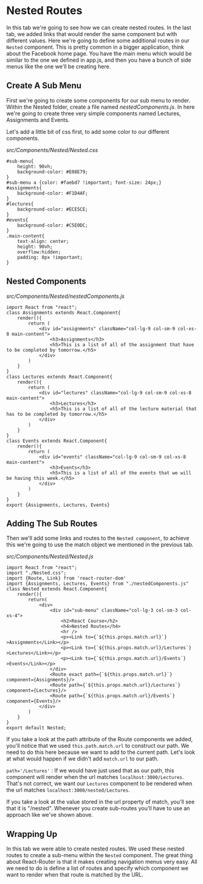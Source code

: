 # Nested Routes

In this tab we're going to see how we can create nested routes. In the last tab, we added links that would render the same component but with different values. Here we're going to define some additional routes in our `Nested` component. This is pretty common in a bigger application, think about the Facebook home page. You have the main menu which would be similar to the one we defined in app.js, and then you have a bunch of side menus like the one we'll be creating here.

## Create A Sub Menu

First we're going to create some components for our sub menu to render. Within the Nested folder, create a file named *nestedComponents.js*. In here we're going to create three very simple components named Lectures, Assignments and Events.

Let's add a little bit of css first, to add some color to our different components.

*src/Components/Nested/Nested.css*

```
#sub-menu{
    height: 90vh;
    background-color: #E08E79;
}
#sub-menu a {color: #faebd7 !important; font-size: 24px;}
#assignments{
    background-color: #F1D4AF;
}
#lectures{
    background-color: #ECE5CE;
}
#events{ 
    background-color: #C5E0DC;
}
.main-content{
    text-align: center;
    height: 90vh;
    overflow:hidden; 
    padding: 0px !important;
}
```

## Nested Components

*src/Components/Nested/nestedComponents.js*

```
import React from "react";
class Assignments extends React.Component{
    render(){
        return (
            <div id="assignments" className="col-lg-9 col-sm-9 col-xs-8 main-content">
                <h3>Assignments</h3>
                <h5>This is a list of all of the assignment that have to be completed by tomorrow.</h5>
            </div>
        )
    }
}
class Lectures extends React.Component{
    render(){
        return (
            <div id="lectures" className="col-lg-9 col-sm-9 col-xs-8 main-content">
                <h3>Lectures</h3>
                <h5>This is a list of all of the lecture material that has to be completed by tomorrow.</h5>
            </div>
        )
    }
}
class Events extends React.Component{
    render(){
        return (
            <div id="events" className="col-lg-9 col-sm-9 col-xs-8 main-content">
                <h3>Events</h3>
                <h5>This is a list of all of the events that we will be having this week.</h5>
            </div>
        )
    }
}
export {Assignments, Lectures, Events}
```

## Adding The Sub Routes

Then we'll add some links and routes to the `Nested component`, to achieve this we're going to use the match object we mentioned in the previous tab.

*src/Components/Nested/Nested.js*

```
import React from "react";
import "./Nested.css";
import {Route, Link} from 'react-router-dom'
import {Assignments, Lectures, Events} from "./nestedComponents.js"
class Nested extends React.Component{
    render(){
        return(
            <div>
                <div id="sub-menu" className="col-lg-3 col-sm-3 col-xs-4">
                    <h2>React Course</h2>
                    <h4>Nested Routes</h4>
                    <hr />
                    <p><Link to={`${this.props.match.url}`} >Assignments</Link></p>
                    <p><Link to={`${this.props.match.url}/Lectures`} >Lectures</Link></p>
                    <p><Link to={`${this.props.match.url}/Events`} >Events</Link></p>
                </div>
                <Route exact path={`${this.props.match.url}`} component={Assignments}/>
                <Route path={`${this.props.match.url}/Lectures`} component={Lectures}/>
                <Route path={`${this.props.match.url}/Events`} component={Events}/>
            </div>
        )
    }
}
export default Nested;
```

If you take a look at the path attribute of the Route components we added, you'll notice that we used `this.path.match.url` to construct our path. We need to do this here because we want to add to the current path. Let's look at what would happen if we didn't add `match.url` to our path.

`path='/Lectures'` : If we would have just used that as our path, this component will render when the url matches `localhost:3000/Lectures`. That's not correct, we want our `Lectures` component to be rendered when the url matches `localhost:3000/nested/Lectures`.

If you take a look at the value stored in the url property of match, you'll see that it is "/nested". Whenever you create sub-routes you'll have to use an approach like we've shown above.

## Wrapping Up

In this tab we were able to create nested routes. We used these nested routes to create a sub-menu within the `Nested` component. The great thing about React-Router is that it makes creating navigation menus very easy. All we need to do is define a list of routes and specify which component we want to render when that route is matched by the URL.